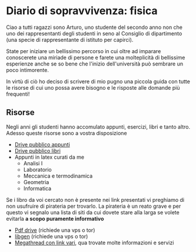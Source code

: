 # Diario di sopravvivenza: fisica
Ciao a tutti ragazzi sono Arturo, uno studente del secondo anno non che uno dei rappresentanti degli studenti in seno al Consiglio di dipartimento (una specie di rappresentante di istituto per capirci).

State per iniziare un bellissimo percorso in cui oltre ad imparare conoscerete una miriade di persone e farete una molteplicità di bellissime esperienze anche se so bene che l'inizio dell'università può sembrare un poco intimorente.

In virtù di ciò ho deciso di scrivere di mio pugno una piccola guida con tutte le risorse di cui uno possa avere bisogno e le risposte alle domande più frequenti!

## Risorse
Negli anni gli studenti hanno accomulato appunti, esercizi, libri e tanto altro. Adesso queste risorse sono a vostra disposizione

 - [Drive pubblico appunti](https://drive.google.com/drive/u/0/folders/1qUsEV0m9lZ7UUE9Ln4Jn-QVobMBA_mxx)
 - [Drive pubblico libri](https://drive.google.com/drive/folders/19yOipAlV1icpgvSQ8SiWo53djpPDjJmw)
 - Appunti in latex curati da me
	 - Analisi I
	 - Laboratorio
	 - Meccanica e termodinamica
	 - Geometria
	 - Informatica
 
 Se i libro da voi cercato non è presente nei link presentati vi preghiamo di non usufruire di pirateria per trovarlo. La pirateria è un reato grave e per questo vi segnalo una lista di siti da cui dovete stare alla larga se volete evitarla **a scopo puramente informativo**
 
 - [Pdf drive](https://www.pdfdrive.com/search?q=) (richiede una vps o tor)
 - [libgen](https://libgen.is/) (richiede una vps o tor)
 - [Megathread con link vari](https://github.com/fmhy/FMHY/wiki/%F0%9F%A7%A0-Educational), qua trovate molte informazioni e servizi

